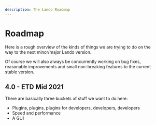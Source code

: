 ```yaml
---
description: The Lando Roadmap
---
```


# Roadmap

Here is a rough overview of the kinds of things we are trying to do on the way to the next minor/major Lando version.

Of course we will also always be concurrently working on bug fixes, reasonable improvements and small non-breaking features to the current stable version.

## 4.0 - ETD Mid 2021

There are basically three buckets of stuff we want to do here:

* Plugins, plugins, plugins for developers, developers, developers
* Speed and performance
* A GUI
